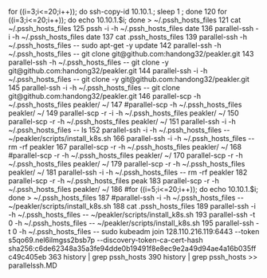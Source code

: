 for ((i=3;i<=20;i++)); do ssh-copy-id 10.10.1.; sleep 1 ; done
  120  for ((i=3;i<=20;i++)); do echo 10.10.1.$i; done > ~/.pssh_hosts_files
  121  cat ~/.pssh_hosts_files 
  125  pssh -i -h ~/.pssh_hosts_files date
  136  parallel-ssh -i -h ~/.pssh_hosts_files date
  137  cat .pssh_hosts_files 
  139  parallel-ssh -h ~/.pssh_hosts_files -- sudo apt-get -y update
  142  parallel-ssh -h ~/.pssh_hosts_files -- git clone git@github.com:handong32/peakler.git
  143  parallel-ssh -h ~/.pssh_hosts_files -- git clone -y git@github.com:handong32/peakler.git
  144  parallel-ssh -i -h ~/.pssh_hosts_files -- git clone -y git@github.com:handong32/peakler.git
  145  parallel-ssh -i -h ~/.pssh_hosts_files -- git clone git@github.com:handong32/peakler.git
  146  parallel-scp -h ~/.pssh_hosts_files peakler/ ~/
  147  #parallel-scp -h ~/.pssh_hosts_files peakler/ ~/
  149  parallel-scp -r -i -h ~/.pssh_hosts_files peakler/ ~/
  150  parallel-scp -r -h ~/.pssh_hosts_files peakler/ ~/
  151  parallel-ssh -i -h ~/.pssh_hosts_files -- ls
  152  parallel-ssh -i -h ~/.pssh_hosts_files -- ~/peakler/scripts/install_k8s.sh
  166  parallel-ssh -i -h ~/.pssh_hosts_files -- rm -rf peakler
  167  parallel-scp -r -h ~/.pssh_hosts_files peakler/ ~/
  168  #parallel-scp -r -h ~/.pssh_hosts_files peakler/ ~/
  170  parallel-scp -r -h ~/.pssh_hosts_files peakler/ ~/
  179  parallel-scp -r -h ~/.pssh_hosts_files peakler/ ~/
  181  parallel-ssh -i -h ~/.pssh_hosts_files -- rm -rf peakler
  182  parallel-scp -r -h ~/.pssh_hosts_files peak
  183  parallel-scp -r -h ~/.pssh_hosts_files peakler/ ~/
  186  #for ((i=5;i<=20;i++)); do echo 10.10.1.$i; done > ~/.pssh_hosts_files
  187  #parallel-ssh -i -h ~/.pssh_hosts_files -- ~/peakler/scripts/install_k8s.sh
  188  cat .pssh_hosts_files 
  189  parallel-ssh -i -h ~/.pssh_hosts_files -- ~/peakler/scripts/install_k8s.sh
  193  parallel-ssh -t 0 -h ~/.pssh_hosts_files -- ~/peakler/scripts/install_k8s.sh
  195  parallel-ssh -t 0 -h ~/.pssh_hosts_files -- sudo kubeadm join 128.110.216.119:6443 --token s5qo69.nel6ilmgss2bsb7p --discovery-token-ca-cert-hash sha256:c6de62348a35a3fe94dde0b19491f8e8ec9e2a49d94ae4a16b035ffc49c405eb
  363  history | grep pssh_hosts
  390  history | grep pssh_hosts >> parallelssh.MD 
